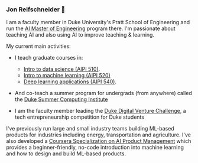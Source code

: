 ### Jon Reifschneider 👋

I am a faculty member in Duke University's Pratt School of Engineering and run the [AI Master of Engineering](http://ai.meng.duke.edu) program there.  I'm passionate about teaching AI and also using AI to improve teaching & learning.

My current main activities:  
- I teach graduate courses in:  
  - [Intro to data science (AIPI 510)](https://github.com/AIPI510/aipi510_repo). 
  - [Intro to machine learning (AIPI 520)](https://github.com/AIPI520/aipi520_repo)
  - [Deep learning applications (AIPI 540)](https://github.com/AIPI540/AIPI540-Deep-Learning-Applications).  
- And co-teach a summer program for undergrads (from anywhere) called the [Duke Summer Computing Institute](https://pratt.duke.edu/summer-computing-institute)
  
- I am the faculty member leading the [Duke Digital Venture Challenge](https://sites.duke.edu/digitalventurechallenge/), a tech entrepreneurship competition for Duke students

I've previously run large and small industry teams building ML-based products for industries including energy, transportation and agriculture.  I've also developed a [Coursera Specialization on AI Product Management](https://www.coursera.org/specializations/ai-product-management-duke) which provides a beginner-friendly, no-code introduction into machine learning and how to design and build ML-based products.


